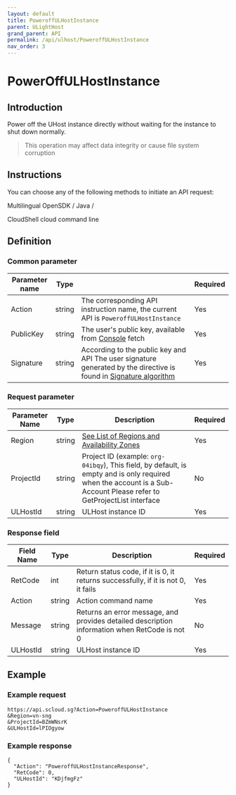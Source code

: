 ```yaml
---
layout: default
title: PoweroffULHostInstance
parent: ULightHost
grand_parent: API
permalink: /api/ulhost/PoweroffULHostInstance
nav_order: 3
---
```

# PowerOffULHostInstance
## Introduction
Power off the UHost instance directly without waiting for the instance to shut down normally.

> This operation may affect data integrity or cause file system corruption

## Instructions
You can choose any of the following methods to initiate an API request:

Multilingual OpenSDK / Java /

CloudShell cloud command line

## Definition
### Common parameter

| Parameter name | Type |  | Required |
| --- | --- | --- | --- |
| Action | string | The corresponding API instruction name, the current API is `PoweroffULHostInstance` | Yes |
| PublicKey | string | The user's public key, available from [Console](https://console.scloud.sg/uaccount/api_manage) fetch | Yes |
| Signature | string | According to the public key and API The user signature generated by the directive is found in [Signature algorithm](https://docs.scloud.sg/api/common/signature-algorithm) | Yes |

### Request parameter

| Parameter Name | Type | Description | Required
| -- | -- | -- | -- |
| Region | string | [See List of Regions and Availability Zones](https://docs.scloud.sg/api/common/region-and-zone) | Yes
| ProjectId |  string | Project ID (example: `org-04ibqy`), This field, by default, is empty and is only required when the account is a Sub-Account Please refer to GetProjectList interface |  No
| ULHostId | string |  ULHost instance ID | Yes

### Response field 

| Field Name | Type | Description |  Required |
| -- | -- | -- | -- |
| RetCode | int |  Return status code, if it is 0, it returns successfully, if it is not 0, it fails | Yes
| Action | string |  Action command name | Yes
| Message | string |  Returns an error message, and provides detailed description information when RetCode is not 0 | No
| ULHostId | string |  ULHost instance ID | Yes

## Example
### Example request
```
https://api.scloud.sg?Action=PoweroffULHostInstance
&Region=vn-sng
&ProjectId=BZmWNsrK
&ULHostId=lPIOgyow
```
### Example response
```
{
  "Action": "PoweroffULHostInstanceResponse",
  "RetCode": 0,
  "ULHostId": "KDjfmgFz"
}
```
